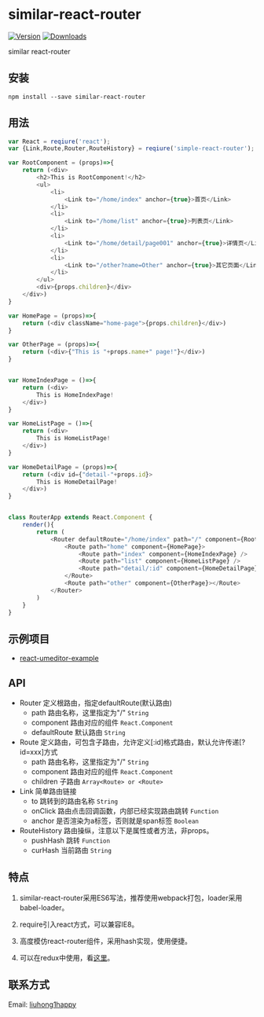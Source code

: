 # similar-react-router

[![Version](https://img.shields.io/npm/v/similar-react-router.svg)](https://www.npmjs.com/package/similar-react-router)
[![Downloads](https://img.shields.io/npm/dt/similar-react-router.svg)](https://www.npmjs.com/package/similar-react-router)

similar react-router

## 安装

	npm install --save similar-react-router

## 用法

``` js
var React = reqiure('react');
var {Link,Route,Router,RouteHistory} = reqiure('simple-react-router');

var RootComponent = (props)=>{
    return (<div>
        <h2>This is RootComponent!</h2>
        <ul>
            <li>
                <Link to="/home/index" anchor={true}>首页</Link>
            </li>
            <li>
                <Link to="/home/list" anchor={true}>列表页</Link>
            </li>
            <li>
                <Link to="/home/detail/page001" anchor={true}>详情页</Link>
            </li>
            <li>
                <Link to="/other?name=Other" anchor={true}>其它页面</Link>
            </li>
        </ul>
        <div>{props.children}</div>
    </div>)
}

var HomePage = (props)=>{
	return (<div className="home-page">{props.children}</div>)
}

var OtherPage = (props)=>{
	return (<div>{"This is "+props.name+" page!"}</div>)
}


var HomeIndexPage = ()=>{
    return (<div>
        This is HomeIndexPage!
    </div>)
}

var HomeListPage = ()=>{
    return (<div>
        This is HomeListPage!
    </div>)
}

var HomeDetailPage = (props)=>{
    return (<div id={"detail-"+props.id}>
        This is HomeDetailPage!
    </div>)
}


class RouterApp extends React.Component {
	render(){
		return (
			<Router defaultRoute="/home/index" path="/" component={RootComponent}>
				<Route path="home" component={HomePage}>
					<Route path="index" component={HomeIndexPage} />
					<Route path="list" component={HomeListPage} />
					<Route path="detail/:id" component={HomeDetailPage} />
				</Route>
				<Route path="other" component={OtherPage}></Route>
			</Router>
		)
	}
}
```
## 示例项目

- [react-umeditor-example](https://github.com/liuhong1happy/react-umeditor-example)

## API

- Router 定义根路由，指定defaultRoute(默认路由)
    - path 路由名称，这里指定为"/" `String`
    - component 路由对应的组件 `React.Component`
    - defaultRoute 默认路由 `String`
- Route 定义路由，可包含子路由，允许定义[:id]格式路由，默认允许传递[?id=xxx]方式
    - path 路由名称，这里指定为"/" `String`
    - component 路由对应的组件 `React.Component`
    - children 子路由 `Array<Route> or <Route>`
- Link 简单路由链接
    - to 跳转到的路由名称 `String`
    - onClick 路由点击回调函数，内部已经实现路由跳转 `Function`
    - anchor 是否渲染为a标签，否则就是span标签 `Boolean`
- RouteHistory 路由操纵，注意以下是属性或者方法，非props。
    - pushHash 跳转 `Function`
    - curHash 当前路由 `String`


## 特点

1. similar-react-router采用ES6写法，推荐使用webpack打包，loader采用babel-loader。

2. require引入react方式，可以兼容IE8。

3. 高度模仿react-router组件，采用hash实现，使用便捷。

4. 可以在redux中使用，看[这里](examples/redux)。


## 联系方式

Email: [liuhong1happy](liuhong1.happy@163.com)

